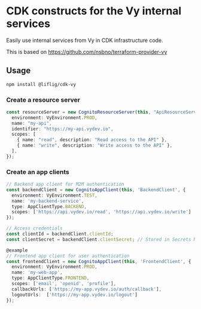 # CDK constructs for the Vy internal services

Easily use internal services from Vy in CDK infrastructure code.

This is based on https://github.com/nsbno/terraform-provider-vy

## Usage

```bash
npm install @liflig/cdk-vy
```

### Create a resource server

```typescript
const resourceServer = new CognitoResourceServer(this, "ApiResourceServer", {
  environment: VyEnvironment.PROD,
  name: "my-api",
  identifier: "https://my-api.vydev.io",
  scopes: [
    { name: "read", description: "Read access to the API" },
    { name: "write", description: "Write access to the API" },
  ],
});
```

### Create an app clients

```typescript
// Backend app client for M2M authentication
const backendClient = new CognitoAppClient(this, 'BackendClient', {
  environment: VyEnvironment.TEST,
  name: 'my-backend-service',
  type: AppClientType.BACKEND,
  scopes: ['https://api.vydev.io/read', 'https://api.vydev.io/write']
});

// Access credentials
const clientId = backendClient.clientId;
const clientSecret = backendClient.clientSecret; // Stored in Secrets Manager

@example
// Frontend app client for user authentication
const frontendClient = new CognitoAppClient(this, 'FrontendClient', {
  environment: VyEnvironment.PROD,
  name: 'my-web-app',
  type: AppClientType.FRONTEND,
  scopes: ['email', 'openid', 'profile'],
  callbackUrls: ['https://my-app.vydev.io/auth/callback'],
  logoutUrls:  ['https://my-app.vydev.io/logout']
});
```
